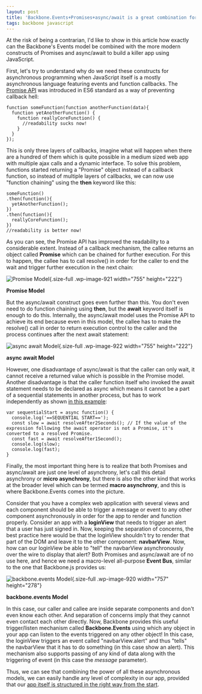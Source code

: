 ```yaml
---
layout: post
title: 'Backbone.Events+Promises+async/await is a great combination for building javascript apps'
tags: backbone javascript
---
```


At the risk of being a contrarian, I'd like to show in this article how exactly can the Backbone's Events model be combined with the more modern constructs of Promises and async/await to build a killer app using JavaScript.<!--more-->

First, let's try to understand why do we need these constructs for asynchronous programming when JavaScript itself is a mostly asynchronous language featuring events and function callbacks. The [Promise API](https://developer.mozilla.org/en-US/docs/Web/JavaScript/Reference/Global_Objects/Promise) was introduced in ES6 standard as a way of preventing callback hell:

    function someFunction(function anotherFunction(data){
      function yetAnotherFunction() {
        function reallyCoreFunction() {
          //readability sucks now!
        }
      }
    });

This is only three layers of callbacks, imagine what will happen when there are a hundred of them which is quite possible in a medium sized web app with multiple ajax calls and a dynamic interface. To solve this problem, functions started returning a "Promise" object instead of a callback function, so instead of multiple layers of callbacks, we can now use "function chaining" using the **then** keyword like this:

    someFunction()
    .then(function(){
      yetAnotherFunction();
    })
    .then(function(){
      reallyCoreFunction();
    })
    //readability is better now!

As you can see, the Promise API has improved the readability to a considerable extent. Instead of a callback mechanism, the callee returns an object called **Promise** which can be chained for further execution. For this to happen, the callee has to call resolve() in order for the caller to end the wait and trigger further execution in the next chain:

![Promise Model](/uploads/2018/07/promise_model.png){.size-full .wp-image-921 width="755" height="222"} 

**Promise Model**

But the async/await construct goes even further than this. You don't even need to do function chaining using **then**, but the **await** keyword itself is enough to do this. Internally, the async/await model uses the Promise API to achieve its end because even in this model, the callee has to make the resolve() call in order to return execution control to the caller and the process continues after the next await statement:

![async await Model](/uploads/2018/07/async_await_model.png){.size-full .wp-image-922 width="755" height="222"}

**async await Model**

However, one disadvantage of async/await is that the caller can only wait, it cannot receive a returned value which is possible in the Promise model. Another disadvantage is that the caller function itself who invoked the await statement needs to be declared as async which means it cannot be a part of a sequential statements in another process, but has to work independently as shown [in this example](https://developer.mozilla.org/en-US/docs/Web/JavaScript/Reference/Statements/async_function#Examples):

	var sequentialStart = async function() {
	  console.log('==SEQUENTIAL START==');
	  const slow = await resolveAfter2Seconds(); // If the value of the expression following the await operator is not a Promise, it's converted to a resolved Promise.
	  const fast = await resolveAfter1Second();
	  console.log(slow);
	  console.log(fast);
	}

Finally, the most important thing here is to realize that both Promises and async/await are just one level of asynchrony, let's call this detail asynchrony or **micro asynchrony**, but there is also the other kind that works at the broader level which can be termed **macro asynchrony**, and this is where Backbone.Events comes into the picture.

Consider that you have a complex web application with several views and each component should be able to trigger a message or event to any other component asynchronously in order for the app to render and function properly. Consider an app with a **loginView** that needs to trigger an alert that a user has just signed in. Now, keeping the separation of concerns, the best practice here would be that the loginView shouldn't try to render that part of the DOM and leave it to the other component: **navbarView**. Now, how can our loginView be able to "tell" the navbarView asynchronously over the wire to display that alert? Both Promises and async/await are of no use here, and hence we need a macro-level all-purpose **Event Bus**, similar to the one that Backbone.js provides us:

![backbone.events Model](/uploads/2018/07/backbone.events_model.png){.size-full .wp-image-920 width="757" height="278"}

**backbone.events Model**

In this case, our caller and callee are inside separate components and don't even know each other. And separation of concerns imply that they cannot even contact each other directly. Now, Backbone provides this useful trigger/listen mechanism called **Backbone.Events** using which any object in your app can listen to the events triggered on any other object! In this case, the loginView triggers an event called "navbarView.alert" and thus "tells" the navbarView that it has to do something (in this case show an alert). This mechanism also supports passing of any kind of data along with the triggering of event (in this case the *message* parameter).

Thus, we can see that combining the power of all these asynchronous models, we can easily handle any level of complexity in our app, provided that our [app itself is structured in the right way from the start](https://prahladyeri.github.io/blog/2018/07/the-right-way-to-architect-single-page-web-applications.html).
